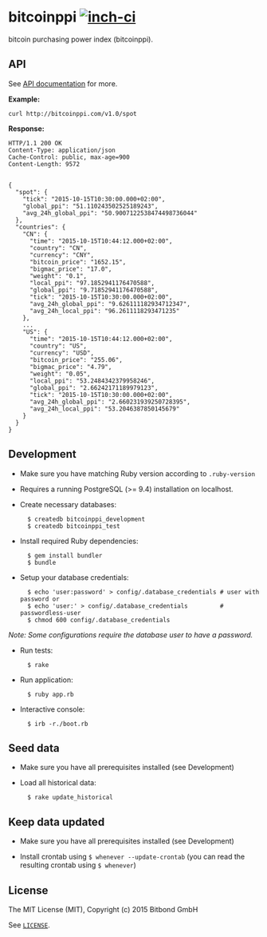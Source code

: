 # bitcoinppi [![inch-ci](http://inch-ci.org/github/bitbond/bitcoinppi.svg?branch=master)](http://inch-ci.org/github/bitbond/bitcoinppi/branch/master)

bitcoin purchasing power index (bitcoinppi).

## API

See [API documentation](https://github.com/bitbond/bitcoinppi/blob/master/views/content/api.md) for more.

**Example:**

    curl http://bitcoinppi.com/v1.0/spot

**Response:**

    HTTP/1.1 200 OK
    Content-Type: application/json
    Cache-Control: public, max-age=900
    Content-Length: 9572
    
    
    {
      "spot": {
        "tick": "2015-10-15T10:30:00.000+02:00",
        "global_ppi": "51.110243502525189243",
        "avg_24h_global_ppi": "50.9007122538474498736044"
      },
      "countries": {
        "CN": {
          "time": "2015-10-15T10:44:12.000+02:00",
          "country": "CN",
          "currency": "CNY",
          "bitcoin_price": "1652.15",
          "bigmac_price": "17.0",
          "weight": "0.1",
          "local_ppi": "97.1852941176470588",
          "global_ppi": "9.71852941176470588",
          "tick": "2015-10-15T10:30:00.000+02:00",
          "avg_24h_global_ppi": "9.626111182934712347",
          "avg_24h_local_ppi": "96.2611118293471235"
        },
        ...
        "US": {
          "time": "2015-10-15T10:44:12.000+02:00",
          "country": "US",
          "currency": "USD",
          "bitcoin_price": "255.06",
          "bigmac_price": "4.79",
          "weight": "0.05",
          "local_ppi": "53.2484342379958246",
          "global_ppi": "2.66242171189979123",
          "tick": "2015-10-15T10:30:00.000+02:00",
          "avg_24h_global_ppi": "2.660231939250728395",
          "avg_24h_local_ppi": "53.2046387850145679"
        }
      }   
    }

## Development

* Make sure you have matching Ruby version according to `.ruby-version`
* Requires a running PostgreSQL (>= 9.4) installation on localhost.
* Create necessary databases:

        $ createdb bitcoinppi_development
        $ createdb bitcoinppi_test

* Install required Ruby dependencies:

        $ gem install bundler
        $ bundle

* Setup your database credentials:

        $ echo 'user:password' > config/.database_credentials # user with password or
        $ echo 'user:' > config/.database_credentials         # passwordless-user
        $ chmod 600 config/.database_credentials

_Note: Some configurations require the database user to have a password._

* Run tests:

        $ rake

* Run application:

        $ ruby app.rb

* Interactive console:

        $ irb -r./boot.rb

## Seed data

* Make sure you have all prerequisites installed (see Development)
* Load all historical data:

        $ rake update_historical

## Keep data updated

* Make sure you have all prerequisites installed (see Development)

* Install crontab using `$ whenever --update-crontab` (you can read the resulting crontab using `$ whenever`)


## License

The MIT License (MIT), Copyright (c) 2015 Bitbond GmbH

See [`LICENSE`](https://github.com/bitbond/bitcoinppi/blob/master/LICENSE).

